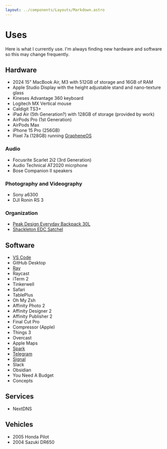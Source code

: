 ```yaml
---
layout: ../components/Layouts/Markdown.astro
---
```


# Uses

Here is what I currently use. I'm always finding new hardware and software so this may change frequently.

## Hardware

-   2024 15" MacBook Air, M3 with 512GB of storage and 16GB of RAM
-   Apple Studio Display with the height adjustable stand and nano-texture glass
-   Kineses Advantage 360 keyboard
-   Logitech MX Vertical mouse
-   Caldigit TS3+
-   iPad Air (5th Generation?) with 128GB of storage (provided by work)
-   AirPods Pro (1st Generation)
-   AirPods Max
-   iPhone 15 Pro (256GB)
-   Pixel 7a (128GB) running [GrapheneOS](https://grapheneos.org)

### Audio

-   Focusrite Scarlet 2i2 (3rd Generation)
-   Audio Technical AT2020 micrphone
-   Bose Companion II speakers

### Photography and Videography

-   Sony a6300
-   DJI Ronin RS 3

### Organization

-   [Peak Design Everyday Backpack 30L](https://www.peakdesign.com/products/everyday-backpack?variant=29743300771884)
-   [Shackleton EDC Satchel](https://tuffpossumgear.com/product/shackleton-edc-satchel)

## Software

-   [VS Code](https://code.visualstudio.com)
-   GitHub Desktop
-   [Ray](https://myray.app)
-   Raycast
-   iTerm 2
-   Tinkerwell
-   Safari
-   TablePlus
-   Oh My Zsh
-   Affinity Photo 2
-   Affinity Designer 2
-   Affinity Publisher 2
-   Final Cut Pro
-   Compressor (Apple)
-   Things 3
-   Overcast
-   Apple Maps
-   [Spark](https://sparkmailapp.com)
-   [Telegram](https://telegram.org)
-   [Signal](https://signal.org)
-   Slack
-   Obsidian
-   You Need A Budget
-   Concepts

## Services

-   NextDNS

## Vehicles

-   2005 Honda Pilot
-   2004 Sazuki DR650
